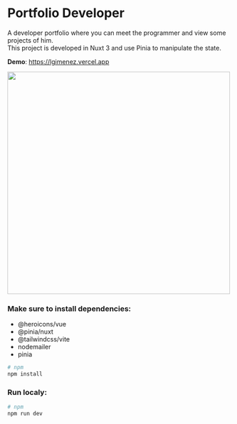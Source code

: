 
# Portfolio Developer

A developer portfolio where you can meet the programmer and view some projects of him.<br/>
This project is developed in Nuxt 3 and use Pinia to manipulate the state.

**Demo**: https://lgimenez.vercel.app


<img src="https://github.com/user-attachments/assets/4fc1db59-7bda-4d4a-b81b-a1b23f9aa8c9" height="500px" />


### Make sure to install dependencies:
- @heroicons/vue
- @pinia/nuxt
- @tailwindcss/vite
- nodemailer
- pinia

```bash
# npm
npm install
```

### Run localy:
```bash
# npm
npm run dev
```


